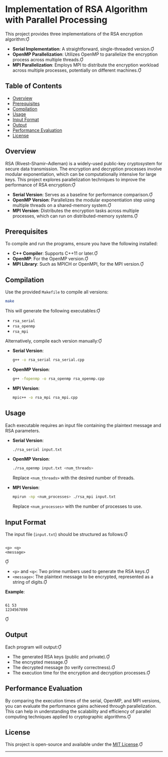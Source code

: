 # Implementation of RSA Algorithm with Parallel Processing

This project provides three implementations of the RSA encryption algorithm:

- **Serial Implementation**: A straightforward, single-threaded version.
- **OpenMP Parallelization**: Utilizes OpenMP to parallelize the encryption process across multiple threads.
- **MPI Parallelization**: Employs MPI to distribute the encryption workload across multiple processes, potentially on different machines.

## Table of Contents

- [Overview](#overview)
- [Prerequisites](#prerequisites)
- [Compilation](#compilation)
- [Usage](#usage)
- [Input Format](#input-format)
- [Output](#output)
- [Performance Evaluation](#performance-evaluation)
- [License](#license)

## Overview

RSA (Rivest–Shamir–Adleman) is a widely-used public-key cryptosystem for secure data transmission. The encryption and decryption processes involve modular exponentiation, which can be computationally intensive for large keys. This project explores parallelization techniques to improve the performance of RSA encryption:

- **Serial Version**: Serves as a baseline for performance comparison.
- **OpenMP Version**: Parallelizes the modular exponentiation step using multiple threads on a shared-memory system.
- **MPI Version**: Distributes the encryption tasks across multiple processes, which can run on distributed-memory systems.

## Prerequisites

To compile and run the programs, ensure you have the following installed:

- **C++ Compiler**: Supports C++11 or later.
- **OpenMP**: For the OpenMP version.
- **MPI Library**: Such as MPICH or OpenMPI, for the MPI version.

## Compilation

Use the provided `Makefile` to compile all versions:

```bash
make
```


This will generate the following executables:

- `rsa_serial`
- `rsa_openmp`
- `rsa_mpi`

Alternatively, compile each version manually:

- **Serial Version**:

  ```bash
  g++ -o rsa_serial rsa_serial.cpp
  ```

- **OpenMP Version**:

  ```bash
  g++ -fopenmp -o rsa_openmp rsa_openmp.cpp
  ```

- **MPI Version**:

  ```bash
  mpic++ -o rsa_mpi rsa_mpi.cpp
  ```

## Usage

Each executable requires an input file containing the plaintext message and RSA parameters.

- **Serial Version**:

  ```bash
  ./rsa_serial input.txt
  ```

- **OpenMP Version**:

  ```bash
  ./rsa_openmp input.txt <num_threads>
  ```

  Replace `<num_threads>` with the desired number of threads.

- **MPI Version**:

  ```bash
  mpirun -np <num_processes> ./rsa_mpi input.txt
  ```

  Replace `<num_processes>` with the number of processes to use.

## Input Format

The input file (`input.txt`) should be structured as follows:

```

<p> <q>
<message>
```


- `<p>` and `<q>`: Two prime numbers used to generate the RSA keys.
- `<message>`: The plaintext message to be encrypted, represented as a string of digits.

**Example**:

```

61 53
1234567890
```


## Output

Each program will output:

- The generated RSA keys (public and private).
- The encrypted message.
- The decrypted message (to verify correctness).
- The execution time for the encryption and decryption processes.

## Performance Evaluation

By comparing the execution times of the serial, OpenMP, and MPI versions, you can evaluate the performance gains achieved through parallelization. This can help in understanding the scalability and efficiency of parallel computing techniques applied to cryptographic algorithms.

## License

This project is open-source and available under the [MIT License](LICENSE).

---
